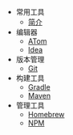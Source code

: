 - 常用工具
  - [简介](/常用工具/)
- 编辑器
  - [ATom](常用工具/atom.md)
  - [Idea](常用工具/idea.md)
- 版本管理
  - [Git](常用工具/git.md)
- 构建工具
  - [Gradle](常用工具/gradle.md)
  - [Maven](常用工具/maven.md)
- 管理工具
  - [Homebrew](常用工具/homebrew.md)
  - [NPM](常用工具/npm.md)
